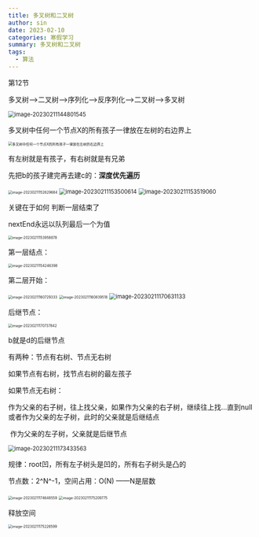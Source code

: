 ```yaml
---
title: 多叉树和二叉树
author: sin
date: 2023-02-10
categories: 寒假学习
summary: 多叉树和二叉树
tags: 
  - 算法
---
```


第12节

多叉树——>二叉树——>序列化——>反序列化——>二叉树——>多叉树

<img src="https://raw.githubusercontent.com/c-sin7/picgoIMG/main/image-20230211144801545.png" alt="image-20230211144801545" style="zoom: 80%;" />

多叉树中任何一个节点X的所有孩子一律放在左树的右边界上

<img src="https://raw.githubusercontent.com/c-sin7/picgoIMG/main/image-20230211150031100.png" alt="多叉树中任何一个节点X的所有孩子一律放在左树的右边界上" style="zoom:50%;" />

有左树就是有孩子，有右树就是有兄弟

先把b的孩子建完再去建c的：**深度优先遍历**

<img src="https://raw.githubusercontent.com/c-sin7/picgoIMG/main/image-20230211152629684.png" alt="image-20230211152629684" style="zoom:50%;" />

<img src="https://raw.githubusercontent.com/c-sin7/picgoIMG/main/image-20230211153500614.png" alt="image-20230211153500614" style="zoom:80%;" />



<img src="C:\Users\86157\AppData\Roaming\Typora\typora-user-images\image-20230211153519060.png" alt="image-20230211153519060" style="zoom:80%;" />

关键在于如何 判断一层结束了

nextEnd永远以队列最后一个为值

<img src="https://raw.githubusercontent.com/c-sin7/picgoIMG/main/image-20230211153958878.png" alt="image-20230211153958878" style="zoom:50%;" />

第一层结点：

<img src="https://raw.githubusercontent.com/c-sin7/picgoIMG/main/image-20230211154246398.png" alt="image-20230211154246398" style="zoom:50%;" />

第二层开始：

<img src="https://raw.githubusercontent.com/c-sin7/picgoIMG/main/image-20230211160729333.png" alt="image-20230211160729333" style="zoom: 50%;" />

<img src="https://raw.githubusercontent.com/c-sin7/picgoIMG/main/image-20230211160839518.png" alt="image-20230211160839518" style="zoom:50%;" />

<img src="https://raw.githubusercontent.com/c-sin7/picgoIMG/main/image-20230211170631133.png" alt="image-20230211170631133" style="zoom:80%;" />

后继节点：

<img src="https://raw.githubusercontent.com/c-sin7/picgoIMG/main/image-20230211170737842.png" alt="image-20230211170737842" style="zoom:50%;" />

b就是d的后继节点

有两种：节点有右树、节点无右树

如果节点有右树，找节点右树的最左孩子

如果节点无右树：

​	作为父亲的右子树，往上找父亲，如果作为父亲的右子树，继续往上找...直到null或者作为父亲的左子树，此时的父亲就是后继结点

​	作为父亲的左子树，父亲就是后继节点

<img src="https://raw.githubusercontent.com/c-sin7/picgoIMG/main/image-20230211173433563.png" alt="image-20230211173433563" style="zoom: 80%;" />

规律：root凹，所有左子树头是凹的，所有右子树头是凸的

节点数：2^N^-1，空间占用：O(N)		——N是层数

<img src="https://raw.githubusercontent.com/c-sin7/picgoIMG/main/image-20230211174648559.png" alt="image-20230211174648559" style="zoom:50%;" />

<img src="https://raw.githubusercontent.com/c-sin7/picgoIMG/main/image-20230211175209775.png" alt="image-20230211175209775" style="zoom:50%;" />

释放空间

<img src="https://raw.githubusercontent.com/c-sin7/picgoIMG/main/image-20230211175226599.png" alt="image-20230211175226599" style="zoom:50%;" />


